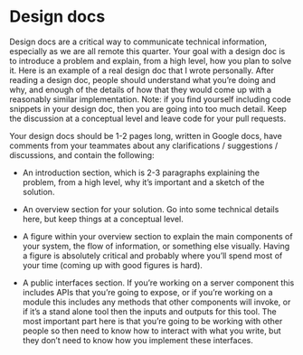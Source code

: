 # Design docs
Design docs are a critical way to communicate technical information, especially as we are all remote this quarter. Your goal with a design doc is to introduce a problem and explain, from a high level, how you plan to solve it. Here is an example of a real design doc that I wrote personally. After reading a design doc, people should understand what you’re doing and why, and enough of the details of how that they would come up with a reasonably similar implementation. Note: if you find yourself including code snippets in your design doc, then you are going into too much detail. Keep the discussion at a conceptual level and leave code for your pull requests.

Your design docs should be 1-2 pages long, written in Google docs, have comments from your teammates about any clarifications / suggestions / discussions, and contain the following:

* An introduction section, which is 2-3 paragraphs explaining the problem, from a high level, why it’s important and a sketch of the solution.

* An overview section for your solution. Go into some technical details here, but keep things at a conceptual level.

* A figure within your overview section to explain the main components of your system, the flow of information, or something else visually. Having a figure is absolutely critical and probably where you’ll spend most of your time (coming up with good figures is hard).

* A public interfaces section. If you’re working on a server component this includes APIs that you’re going to expose, or if you’re working on a module this includes any methods that other components will invoke, or if it’s a stand alone tool then the inputs and outputs for this tool. The most important part here is that you’re going to be working with other people so then need to know how to interact with what you write, but they don’t need to know how you implement these interfaces.